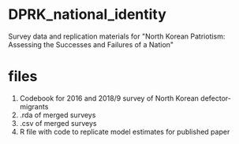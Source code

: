 # DPRK_national_identity
Survey data and replication materials for "North Korean Patriotism: Assessing the Successes and Failures of a Nation"

# files
1. Codebook for 2016 and 2018/9 survey of North Korean defector-migrants
2. .rda of merged surveys
3. .csv of merged surveys
4. R file with code to replicate model estimates for published paper
